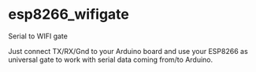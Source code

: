 # esp8266_wifigate
Serial to WIFI gate

Just connect TX/RX/Gnd to your Arduino board and use your ESP8266 as universal gate to work with serial data coming from/to Arduino.

